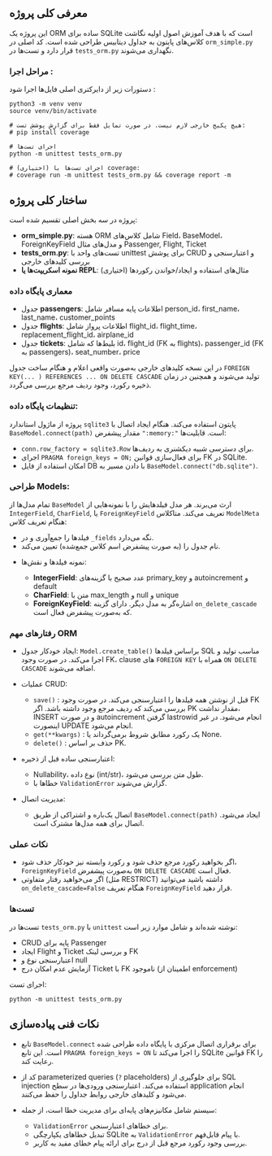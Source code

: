 ## معرفی کلی پروژه

این پروژه یک ORM ساده برای SQLite است که با هدف آموزش اصول اولیه نگاشت کلاس‌های پایتون به جداول دیتابیس طراحی شده است.
کد اصلی در `orm_simple.py` قرار دارد و تست‌ها در `tests_orm.py` نگهداری می‌شوند.

### مراحل اجرا :

دستورات زیر از دایرکتری اصلی فایل‌ها اجرا شود :

```
python3 -m venv venv
source venv/bin/activate

# هیچ پکیج خارجی لازم نیست. در صورت تمایل فقط برای گزارش پوشش تست:
# pip install coverage

# اجرای تست‌ها
python -m unittest tests_orm.py

# (اختیاری) اجرای تست‌ها با coverage:
# coverage run -m unittest tests_orm.py && coverage report -m
```

## ساختار کلی پروژه

پروژه در سه بخش اصلی تقسیم شده است:

* **orm\_simple.py**: هسته ORM شامل کلاس‌های Field، BaseModel، ForeignKeyField و مدل‌های مثال Passenger, Flight, Ticket
* **tests\_orm.py**: تست‌های واحد با unittest برای پوشش CRUD و اعتبارسنجی و بررسی کلیدهای خارجی
* **نمونه اسکریپت‌ها یا REPL**: مثال‌های استفاده و ایجاد/خواندن رکوردها (اختیاری)

### معماری پایگاه داده

* جدول **passengers**: اطلاعات پایه مسافر شامل person\_id، first\_name، last\_name، customer\_points
* جدول **flights**: اطلاعات پرواز شامل flight\_id، flight\_time، replacement\_flight\_id، airplane\_id
* جدول **tickets**: بلیط‌ها که شامل id، flight\_id (FK به flights)، passenger\_id (FK به passengers)، seat\_number، price

در این نسخه کلیدهای خارجی به‌صورت واقعی اعلام و هنگام ساخت جدول `FOREIGN KEY(... ) REFERENCES ... ON DELETE CASCADE` تولید می‌شوند و همچنین در زمان ذخیره رکورد، وجود ردیف مرجع بررسی می‌گردد.

### تنظیمات پایگاه داده:

پروژه از ماژول استاندارد `sqlite3` پایتون استفاده می‌کند. هنگام ایجاد اتصال با `BaseModel.connect(path)` مقدار پیشفرض `":memory:"` است. قابلیت‌ها:

* `conn.row_factory = sqlite3.Row` برای دسترسی شبیه دیکشنری به ردیف‌ها.
* اجرای `PRAGMA foreign_keys = ON;` برای فعال‌سازی قوانین FK در SQLite.
* امکان استفاده از فایل DB با دادن مسیر به `BaseModel.connect("db.sqlite")`.

### طراحی Models:

تمام مدل‌ها از `BaseModel` ارث می‌برند. هر مدل فیلدهایش را با نمونه‌هایی از `IntegerField`, `CharField`, یا `ForeignKeyField` تعریف می‌کند. متاکلاس `ModelMeta` هنگام تعریف کلاس:

* فیلدها را جمع‌آوری و در `_fields` نگه می‌دارد.
* نام جدول را (به صورت پیشفرض اسم کلاس جمع‌شده) تعیین می‌کند.

- نمونه فیلدها و نقش‌ها:

  * **IntegerField**: عدد صحیح با گزینه‌های primary\_key و autoincrement و default
  * **CharField**: متن با max\_length و null و unique
  * **ForeignKeyField**: اشاره‌گر به مدل دیگر. دارای گزینه `on_delete_cascade` که به‌صورت پیشفرض فعال است.

### رفتارهای مهم ORM

* ایجاد خودکار جدول: `Model.create_table()` براساس فیلدها SQL مناسب تولید و اجرا می‌کند. در صورت وجود FK، clause های `FOREIGN KEY` همراه با `ON DELETE CASCADE` اضافه می‌شوند.
* عملیات CRUD:

  * `save()` : قبل از نوشتن همه فیلدها را اعتبارسنجی می‌کند. در صورت وجود FK بررسی می‌کند که ردیف مرجع وجود داشته باشد. اگر PK مقدار نداشت، INSERT و در صورت autoincrement گرفتن lastrowid انجام می‌شود. در غیر اینصورت UPDATE انجام می‌شود.
  * `get(**kwargs)` : یک رکورد مطابق شروط برمی‌گرداند یا None.
  * `delete()` : حذف بر اساس PK.
* اعتبارسنجی ساده قبل از ذخیره:

  * Nullability، نوع داده (int/str)، طول متن بررسی می‌شود.
  * خطاها با `ValidationError` گزارش می‌شوند.
* مدیریت اتصال:

  * اتصال یک‌باره و اشتراکی از طریق `BaseModel.connect(path)` ایجاد می‌شود. اتصال برای همه مدل‌ها مشترک است.

### نکات عملی

* اگر بخواهید رکورد مرجع حذف شود و رکورد وابسته نیز خودکار حذف شود، `ForeignKeyField` به‌صورت پیشفرض `ON DELETE CASCADE` فعال است.
* اگر می‌خواهید رفتار متفاوتی (مثل RESTRICT) داشته باشید می‌توانید `on_delete_cascade=False` هنگام تعریف `ForeignKeyField` قرار دهید.

### تست‌ها

تست‌ها در `tests_orm.py` با `unittest` نوشته شده‌اند و شامل موارد زیر است:

* CRUD پایه برای Passenger
* ایجاد Flight و Ticket و بررسی لینک FK
* اعتبارسنجی نوع و null
* آزمایش عدم امکان درج Ticket با FK ناموجود (اطمینان از enforcement)

اجرای تست:

```
python -m unittest tests_orm.py
```

## نکات فنی پیاده‌سازی

* تابع `BaseModel.connect` برای برقراری اتصال مرکزی با پایگاه داده طراحی شده است. این تابع `PRAGMA foreign_keys = ON` را اجرا می‌کند تا SQLite قوانین FK را رعایت کند.

>

* کد از parameterized queries (`?` placeholders) برای جلوگیری از SQL injection استفاده می‌کند. اعتبارسنجی ورودی‌ها در سطح application انجام می‌شود و کلیدهای خارجی روابط جداول را حفظ می‌کنند.

>

* سیستم شامل مکانیزم‌های پایه‌ای برای مدیریت خطا است، از جمله:

  * `ValidationError` برای خطاهای اعتبارسنجی.
  * تبدیل خطاهای یکپارچگی SQLite به `ValidationError` با پیام قابل‌فهم.
  * بررسی وجود رکورد مرجع قبل از درج برای ارائه پیام خطای مفید به کاربر.

```
```

